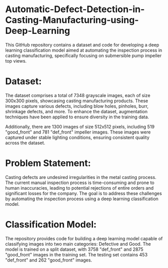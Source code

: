 # Automatic-Defect-Detection-in-Casting-Manufacturing-using-Deep-Learning
This GitHub repository contains a dataset and code for developing a deep learning classification model aimed at automating the inspection process in casting manufacturing, specifically focusing on submersible pump impeller top views.
# Dataset:
The dataset comprises a total of 7348 grayscale images, each of size 300x300 pixels, showcasing casting manufacturing products. These images capture various defects, including blow holes, pinholes, burr, shrinkage defects, and more. To enhance the dataset, augmentation techniques have been applied to ensure diversity in the training data.

Additionally, there are 1300 images of size 512x512 pixels, including 519 "good_front" and 781 "def_front" impeller images. These images were captured under stable lighting conditions, ensuring consistent quality across the dataset.

# Problem Statement:
Casting defects are undesired irregularities in the metal casting process. The current manual inspection process is time-consuming and prone to human inaccuracies, leading to potential rejections of entire orders and significant losses for the company. The goal is to address these challenges by automating the inspection process using a deep learning classification model.

# Classification Model:
The repository provides code for building a deep learning model capable of classifying images into two main categories: Defective and Good. The model is trained on a split dataset, with 3758 "def_front" and 2875 "good_front" images in the training set. The testing set contains 453 "def_front" and 262 "good_front" images.
